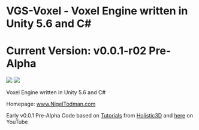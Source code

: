 # VGS-Voxel - Voxel Engine written in Unity 5.6 and C#

# Current Version: v0.0.1-r02 Pre-Alpha

<img src="https://i.gyazo.com/54d2133e6d6e5616dc71fb2d91d13b86.png">

<img src="https://i.gyazo.com/1b2ab154b689e2bf2e06e29d64b3ca8f.jpg">

Voxel Engine written in Unity 5.6 and C#

Homepage: <a href="hhttp://www.nigeltodman.com/2017/05/08/vgs-voxel-voxel-engine-written-in-unity-5-6-and-c/">www.NigelTodman.com</a>

Early v0.0.1 Pre-Alpha Code based on <a href="http://holistic3d.com/tutorials/">Tutorials</a> from <a href="http://holistic3d.com/">Holistic3D</a> and <a href="https://www.youtube.com/watch?v=4hVAzRahcdY">here</a> on YouTube